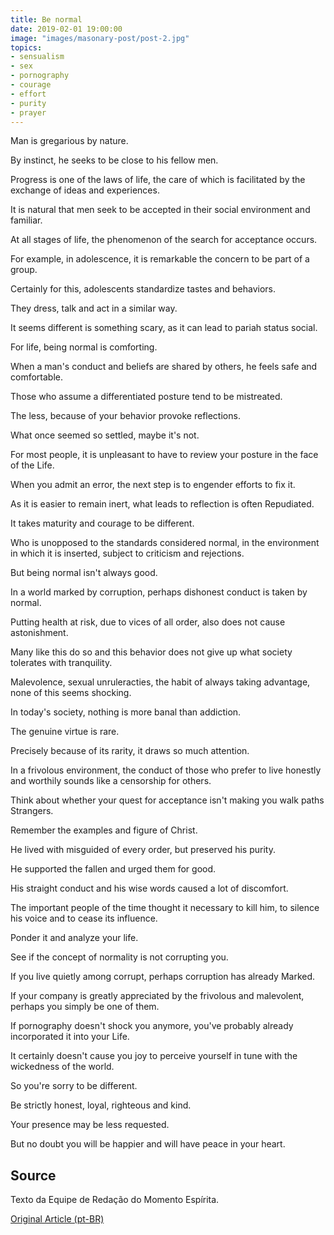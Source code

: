 ```yaml
---
title: Be normal
date: 2019-02-01 19:00:00
image: "images/masonary-post/post-2.jpg"
topics: 
- sensualism
- sex
- pornography
- courage
- effort
- purity
- prayer
---
```


Man is gregarious by nature.

By instinct, he seeks to be close to his fellow men.

Progress is one of the laws of life, the care of which is facilitated by the
exchange of ideas and experiences.

It is natural that men seek to be accepted in their social environment and
familiar.

At all stages of life, the phenomenon of the search for acceptance occurs.

For example, in adolescence, it is remarkable the concern to be part of a group.

Certainly for this, adolescents standardize tastes and behaviors.

They dress, talk and act in a similar way.

It seems different is something scary, as it can lead to pariah status
social.

For life, being normal is comforting.

When a man's conduct and beliefs are shared by others, he
feels safe and comfortable.

Those who assume a differentiated posture tend to be mistreated.

The less, because of your behavior provoke reflections.

What once seemed so settled, maybe it's not.

For most people, it is unpleasant to have to review your posture in the face of the
Life.

When you admit an error, the next step is to engender efforts to
fix it.

As it is easier to remain inert, what leads to reflection is often
Repudiated.

It takes maturity and courage to be different.

Who is unopposed to the standards considered normal, in the environment in which it is inserted,
subject to criticism and rejections.

But being normal isn't always good.

In a world marked by corruption, perhaps dishonest conduct is taken by
normal.

Putting health at risk, due to vices of all order, also does not cause astonishment.

Many like this do so and this behavior does not give up what society tolerates
with tranquility.

Malevolence, sexual unruleracties, the habit of always taking advantage,
none of this seems shocking.

In today's society, nothing is more banal than addiction.

The genuine virtue is rare.

Precisely because of its rarity, it draws so much attention.

In a frivolous environment, the conduct of those who prefer to live honestly and worthily
sounds like a censorship for others.

Think about whether your quest for acceptance isn't making you walk paths
Strangers.

Remember the examples and figure of Christ.

He lived with misguided of every order, but preserved his purity.

He supported the fallen and urged them for good.

His straight conduct and his wise words caused a lot of discomfort.

The important people of the time thought it necessary to kill him, to silence his voice
and to cease its influence.

Ponder it and analyze your life.

See if the concept of normality is not corrupting you.

If you live quietly among corrupt, perhaps corruption has already
Marked.

If your company is greatly appreciated by the frivolous and malevolent, perhaps you
simply be one of them.

If pornography doesn't shock you anymore, you've probably already incorporated it into your
Life.

It certainly doesn't cause you joy to perceive yourself in tune with the wickedness of the world.

So you're sorry to be different.

Be strictly honest, loyal, righteous and kind.

Your presence may be less requested.

But no doubt you will be happier and will have peace in your heart.


## Source
Texto da Equipe de Redação do Momento Espírita.

[Original Article (pt-BR)](http://momento.com.br/pt/ler_texto.php?id=1394)
